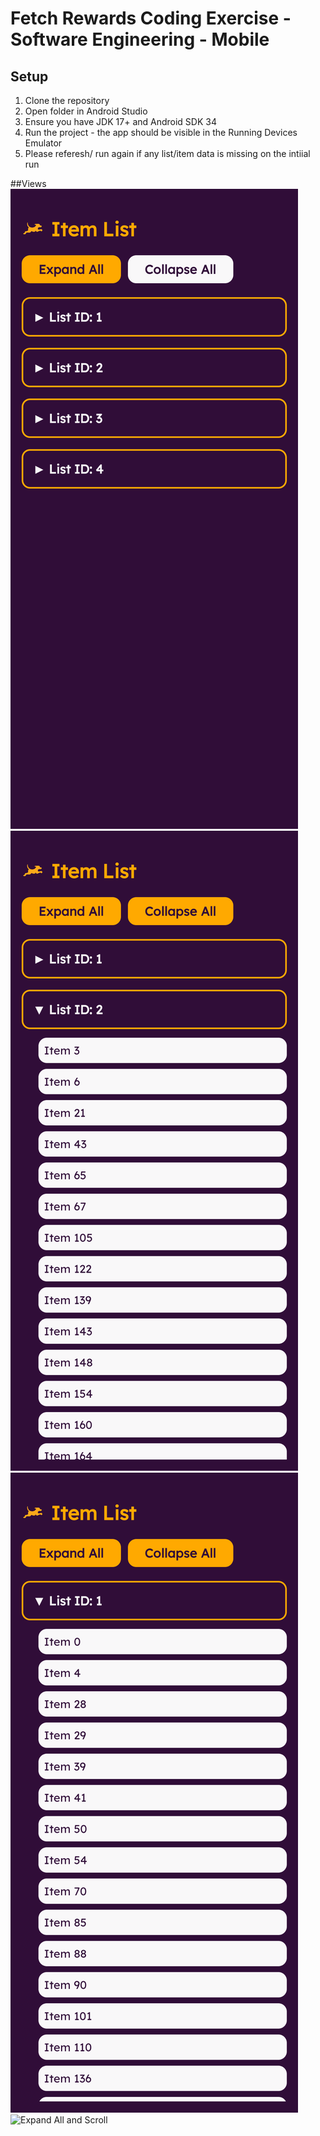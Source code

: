 # Fetch Rewards Coding Exercise - Software Engineering - Mobile

## Setup
1. Clone the repository
2. Open folder in Android Studio
3. Ensure you have JDK 17+ and Android SDK 34
4. Run the project - the app should be visible in the Running Devices Emulator
5. Please referesh/ run again if any list/item data is missing on the intiial run

##Views
![Home Screen](./screenshots/Home%20Screen.png)
![Expanded List 1](./screenshots/Expanded%20List%201.png)
![Expanded List 2](./screenshots/Expanded%20List%202.png)
![Expand All and Scroll](./screenshots/Expanded%All%20Lists.png)

